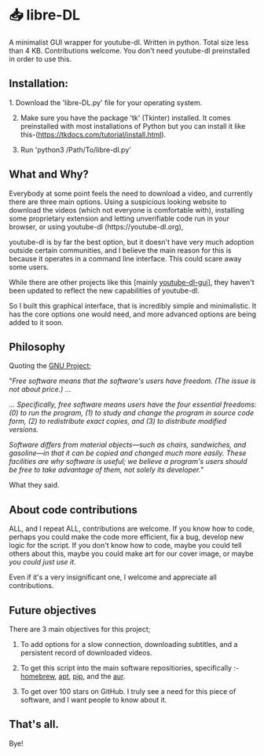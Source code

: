 # 📥 libre-DL
A minimalist GUI wrapper for youtube-dl. Written in python. Total size less than 4 KB. Contributions welcome. You don't need youtube-dl preinstalled in order to use this. 

<h2> Installation: </h2>
1. Download the 'libre-DL.py' file for your operating system.

2. Make sure you have the package 'tk' (Tkinter) installed. It comes preinstalled with most installations of Python but you can install it like this-(https://tkdocs.com/tutorial/install.html).

3. Run 'python3 /Path/To/libre-dl.py'


<h2> What and Why? </h2>
Everybody at some point feels the need to download a video, and currently there are three main options. Using a suspicious looking website to download the videos (which not everyone is comfortable with), installing some proprietary extension and letting unverifiable code run in your browser, or using youtube-dl (https://youtube-dl.org),

youtube-dl is by far the best option, but it doesn't have very much adoption outside certain communities, and I believe the main reason for this is because it operates in a command line interface. This could scare away some users. 


While there are other projects like this [mainly [youtube-dl-gui](https://github.com/MrS0m30n3/youtube-dl-gui)], they haven't been updated to reflect the new capabilities of youtube-dl. 


So I built this graphical interface, that is incredibly simple and minimalistic. It has the core options one would need, and more advanced options are being added to it soon. 

<h2> Philosophy </h2>

Quoting the [GNU Project](https://www.gnu.org/philosophy/philosophy.html);

"_Free software means that the software's users have freedom. (The issue is not about price.) ..._

_... Specifically, free software means users have the four essential freedoms: (0) to run the program, (1) to study and change the program in source code form, (2) to redistribute exact copies, and (3) to distribute modified versions._

_Software differs from material objects—such as chairs, sandwiches, and gasoline—in that it can be copied and changed much more easily. These facilities are why software is useful; we believe a program's users should be free to take advantage of them, not solely its developer._"

What they said.

<h2> About code contributions </h2>

ALL, and I repeat ALL, contributions are welcome. If you know how to code, perhaps you could make the code more efficient, fix a bug, develop new logic for the script. If you don't know how to code, maybe you could tell others about this, maybe you could make art for our cover image, or maybe *you could just use it*. 

Even if it's a very insignificant one, I welcome and appreciate all contributions. 

<h2> Future objectives</h2>

There are 3 main objectives for this project;

1. To add options for a slow connection, downloading subtitles, and a persistent record of downloaded videos.

2. To get this script into the main software repositiories, specifically :- [homebrew](https://brew.sh), [apt](https://wiki.debian.org/Apt), [pip](https://pypi.org), and the [aur](https://aur.archlinux.org/). 

3. To get over 100 stars on GitHub. I truly see a need for this piece of software, and I want people to know about it. 

<h2>That's all. </h2>
Bye!
